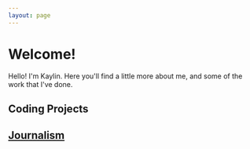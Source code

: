 ```yaml
---
layout: page
---
```

# Welcome!

Hello! I'm Kaylin. Here you'll find a little more about me, and some of the work that I've done.

<h2>Coding Projects<h2>

<h2><a href="https://kaylinli.github.io/journalism">Journalism</a><h2>
